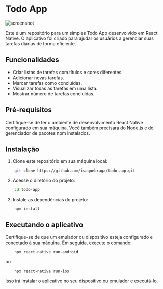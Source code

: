 # Todo App

![screenshot](https://raw.githubusercontent.com/isaquebraga/todo-app/main/apresenta%C3%A7%C3%A3o.png)

Este é um repositório para um simples Todo App desenvolvido em React Native. O aplicativo foi criado para ajudar os usuários a gerenciar suas tarefas diárias de forma eficiente.

## Funcionalidades

- Criar listas de tarefas com títulos e cores diferentes.
- Adicionar novas tarefas.
- Marcar tarefas como concluídas.
- Visualizar todas as tarefas em uma lista.
- Mostrar número de tarefas concluídas.

## Pré-requisitos

Certifique-se de ter o ambiente de desenvolvimento React Native configurado em sua máquina. Você também precisará do Node.js e do gerenciador de pacotes npm instalados.

## Instalação

1. Clone este repositório em sua máquina local:

```bash
    git clone https://github.com/isaquebraga/todo-app.git
```

2. Acesse o diretório do projeto:

```bash
    cd todo-app
```

3. Instale as dependências do projeto:

```bash
    npm install
```

## Executando o aplicativo

Certifique-se de que um emulador ou dispositivo esteja configurado e conectado à sua máquina. Em seguida, execute o comando:

```bash
    npx react-native run-android
```
ou
```bash
    npx react-native run-ios
```

Isso irá instalar o aplicativo no seu dispositivo ou emulador e executá-lo.